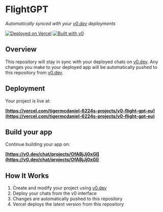 # FlightGPT

*Automatically synced with your [v0.dev](https://v0.dev) deployments*

[![Deployed on Vercel](https://img.shields.io/badge/Deployed%20on-Vercel-black?style=for-the-badge&logo=vercel)](https://vercel.com/tigermcdaniel-6224s-projects/v0-flight-gpt-eu)
[![Built with v0](https://img.shields.io/badge/Built%20with-v0.dev-black?style=for-the-badge)](https://v0.dev/chat/projects/OfABjJj0xGI)

## Overview

This repository will stay in sync with your deployed chats on [v0.dev](https://v0.dev).
Any changes you make to your deployed app will be automatically pushed to this repository from [v0.dev](https://v0.dev).

## Deployment

Your project is live at:

**[https://vercel.com/tigermcdaniel-6224s-projects/v0-flight-gpt-eu](https://vercel.com/tigermcdaniel-6224s-projects/v0-flight-gpt-eu)**

## Build your app

Continue building your app on:

**[https://v0.dev/chat/projects/OfABjJj0xGI](https://v0.dev/chat/projects/OfABjJj0xGI)**

## How It Works

1. Create and modify your project using [v0.dev](https://v0.dev)
2. Deploy your chats from the v0 interface
3. Changes are automatically pushed to this repository
4. Vercel deploys the latest version from this repository